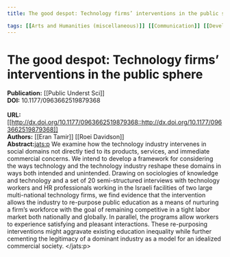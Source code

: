 ```yaml
---
title: The good despot: Technology firms’ interventions in the public sphere

tags: [[Arts and Humanities (miscellaneous)]] [[Communication]] [[Developmental and Educational Psychology]]
---
```


# The good despot: Technology firms’ interventions in the public sphere

**Publication:** [[Public Underst Sci]]<br>**DOI:** 10.1177/0963662519879368                                         
<br>**URL:**[[http://dx.doi.org/10.1177/0963662519879368::http://dx.doi.org/10.1177/0963662519879368]]<br>**Authors:** [[Eran Tamir]] [[Roei Davidson]] <br>**Abstract:**<jats:p> We examine how the technology industry intervenes in social domains not directly tied to its products, services, and immediate commercial concerns. We intend to develop a framework for considering the ways technology and the technology industry reshape these domains in ways both intended and unintended. Drawing on sociologies of knowledge and technology and a set of 20 semi-structured interviews with technology workers and HR professionals working in the Israeli facilities of two large multi-national technology firms, we find evidence that the intervention allows the industry to re-purpose public education as a means of nurturing a firm’s workforce with the goal of remaining competitive in a tight labor market both nationally and globally. In parallel, the programs allow workers to experience satisfying and pleasant interactions. These re-purposing interventions might aggravate existing education inequality while further cementing the legitimacy of a dominant industry as a model for an idealized commercial society. </jats:p>

